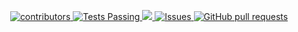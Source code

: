 <p align="center">
  <a href="https://github.com/tisbuet/tisbuet.github.io/graphs/contributors">
    <img alt="contributors" src="https://img.shields.io/github/contributors/tisbuet/tisbuet.github.io" />
  </a>
  <a href="https://github.com/tisbuet/tisbuet.github.io/actions">
    <img alt="Tests Passing" src="https://github.com/anuraghazra/github-readme-stats/workflows/Test/badge.svg" />
  </a>
  <a href="https://codecov.io/gh/anuraghazra/github-readme-stats">
    <img src="https://codecov.io/gh/tisbuet/tisbuet.github.io/branch/main/graph/badge.svg" />
  </a>
  <a href="https://github.com/tisbuet/tisbuet.github.io/issues">
    <img alt="Issues" src="https://img.shields.io/github/issues/tisbuet/tisbuet.github.io?color=0088ff" />
  </a>
  <a href="https://github.com/tisbuet/tisbuet.github.io/pulls">
    <img alt="GitHub pull requests" src="https://img.shields.io/github/issues-pr/tisbuet/tisbuet.github.io?color=0088ff" />
  </a>
</p>
